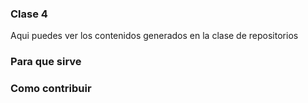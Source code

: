 ### Clase 4 
Aqui puedes ver los contenidos generados en la clase de repositorios

### Para que sirve


### Como contribuir
